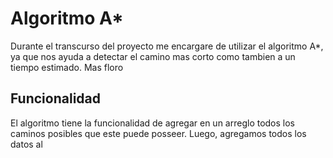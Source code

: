 # Algoritmo A*

Durante el transcurso del proyecto me encargare de utilizar el algoritmo A*, ya que nos ayuda a detectar el camino mas corto como tambien a un tiempo estimado. Mas floro

## Funcionalidad

El algoritmo tiene la funcionalidad de agregar en un arreglo todos los caminos posibles que este puede posseer. Luego, agregamos todos los datos al